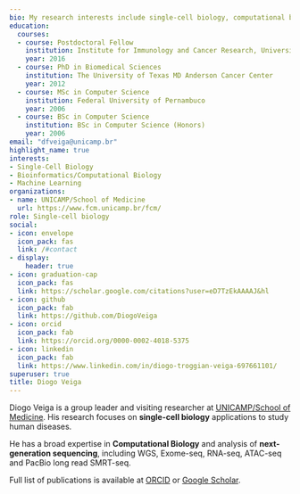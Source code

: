 ```yaml
---
bio: My research interests include single-cell biology, computational biology.
education:
  courses:
  - course: Postdoctoral Fellow
    institution: Institute for Immunology and Cancer Research, University of Montreal
    year: 2016
  - course: PhD in Biomedical Sciences
    institution: The University of Texas MD Anderson Cancer Center
    year: 2012
  - course: MSc in Computer Science
    institution: Federal University of Pernambuco
    year: 2006
  - course: BSc in Computer Science
    institution: BSc in Computer Science (Honors)
    year: 2006
email: "dfveiga@unicamp.br"
highlight_name: true
interests:
- Single-Cell Biology
- Bioinformatics/Computational Biology
- Machine Learning
organizations:
- name: UNICAMP/School of Medicine
  url: https://www.fcm.unicamp.br/fcm/
role: Single-cell biology
social:
- icon: envelope
  icon_pack: fas
  link: /#contact
- display:
    header: true
- icon: graduation-cap
  icon_pack: fas
  link: https://scholar.google.com/citations?user=eD7TzEkAAAAJ&hl
- icon: github
  icon_pack: fab
  link: https://github.com/DiogoVeiga
- icon: orcid
  icon_pack: fab
  link: https://orcid.org/0000-0002-4018-5375
- icon: linkedin
  icon_pack: fab
  link: https://www.linkedin.com/in/diogo-troggian-veiga-697661101/
superuser: true
title: Diogo Veiga
---
```


Diogo Veiga is a group leader and visiting researcher at [UNICAMP/School of Medicine](https://www.fcm.unicamp.br/fcm/). His research focuses on **single-cell biology** applications to study human diseases.


He has a broad expertise in **Computational Biology** and analysis of **next-generation sequencing**, including WGS, Exome-seq, RNA-seq, ATAC-seq and PacBio long read SMRT-seq. 

Full list of publications is available at [ORCID](https://orcid.org/0000-0002-4018-5375) or [Google Scholar](https://scholar.google.com/citations?user=eD7TzEkAAAAJ&hl).

